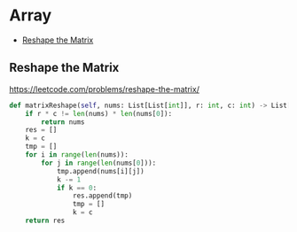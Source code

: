 # Array

+ [Reshape the Matrix](#reshape-the-matrix)

[comment]: <> (Stop)

## Reshape the Matrix

https://leetcode.com/problems/reshape-the-matrix/

```python
def matrixReshape(self, nums: List[List[int]], r: int, c: int) -> List[List[int]]:
    if r * c != len(nums) * len(nums[0]):
        return nums
    res = []
    k = c
    tmp = []
    for i in range(len(nums)):
        for j in range(len(nums[0])):
            tmp.append(nums[i][j])
            k -= 1
            if k == 0:
                res.append(tmp)
                tmp = []
                k = c
    return res
```